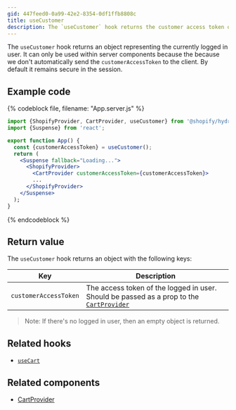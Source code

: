 ```yaml
---
gid: 447feed0-0a99-42e2-8354-0df1ffb8808c
title: useCustomer
description: The `useCustomer` hook returns the customer access token of the currently logged in user.
---
```


The `useCustomer` hook returns an object representing the currently logged in user. It can only be used within server components because the because we don't automatically send the `customerAccessToken` to the client. By default it remains secure in the session.

## Example code

{% codeblock file, filename: "App.server.js" %}

```jsx
import {ShopifyProvider, CartProvider, useCustomer} from '@shopify/hydrogen';
import {Suspense} from 'react';

export function App() {
  const {customerAccessToken} = useCustomer();
  return (
    <Suspense fallback="Loading...">
      <ShopifyProvider>
        <CartProvider customerAccessToken={customerAccessToken}>
        ...
      </ShopifyProvider>
    </Suspense>
  );
}
```

{% endcodeblock %}

## Return value

The `useCustomer` hook returns an object with the following keys:

| Key                   | Description                                                                                                                                               |
| --------------------- | --------------------------------------------------------------------------------------------------------------------------------------------------------- |
| `customerAccessToken` | The access token of the logged in user. Should be passed as a prop to the [`CartProvider`](https://shopify.dev/api/hydrogen/components/cart/cartprovider) |

> Note: 
> If there's no logged in user, then an empty object is returned.

## Related hooks

- [`useCart`](https://shopify.dev/api/hydrogen/hooks/cart/usecart)

## Related components

- [CartProvider](https://shopify.dev/api/hydrogen/components/cart/cartprovider)
